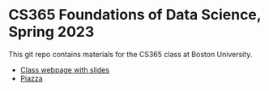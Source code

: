 # CS365 Foundations of Data Science, Spring 2023  

This git repo contains materials for the CS365 class at Boston University. 

- [Class webpage with slides](https://tsourakakis.com/cs365-foundations-of-data-science-spring23/) 
- [Piazza](https://piazza.com/class/lcj0jx5wheu723) 


